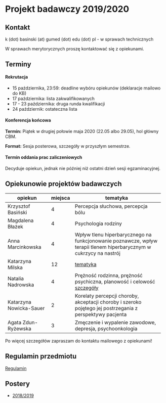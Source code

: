 # Projekt badawczy 2019/2020

## Kontakt

k (dot) basinski (at) gumed (dot) edu (dot) pl - w sprawach technicznych

W sprawach merytorycznych proszę kontaktować się z opiekunami. 

## Terminy

#### Rekrutacja

- 15 października, 23:59: deadline wybóru opiekunów (deklaracje mailowo do KB)
- 17 października: lista zakwalifikowanych
- 17 - 23 października: druga runda kwalifikacji
- 24 październik: ostateczna lista

#### Konferencja końcowa

**Termin:** Piątek w drugiej połowie maja 2020 (22.05 albo 29.05), hol główny CBM.

**Format:** Sesja posterowa, szczegóły w przyszłym semestrze.

#### Termin oddania prac zaliczeniowych

Decyduje opiekun, jednak nie później niż ostatni dzień sesji egzaminacyjnej.

## Opiekunowie projektów badawczych

| opiekun | miejsca | tematyka |
|---|---|---|
| Krzysztof Basiński | 4 | Percepcja słuchowa, percepcja bólu |
| Magdalena Błażek | 4 | Psychologia rodziny
| Anna Marcinkowska | 4 | Wpływ tlenu hiperbarycznego na funkcjonowanie poznawcze, wpływ terapii tlenem hiperbarycznym w cukrzycy na nastrój |
| Katarzyna Milska | 12 | [tematyka](opisy_opiekunow/k_milska.pdf) |
| Natalia Nadrowska | 4 | Prężność rodzinna, prężność psychiczna, planowość i celowość [szczegóły](opisy_opiekunow/nadrowska)|
| Katarzyna Nowicka-Sauer | 2 | Korelaty percepcji choroby, akceptacji choroby i szeroko pojętego jej postrzegania z perspektywy pacjenta |
| Agata Zdun-Ryżewska | 3 | Zmęczenie i wypalenie zawodowe, depresja, psychoonkologia |

Po więcej szczegółów zapraszam do kontaktu mailowego z opiekunami!

## Regulamin przedmiotu

[Regulamin](regulamin.pdf)

## Postery

- [2018/2019](postery_19/postery)